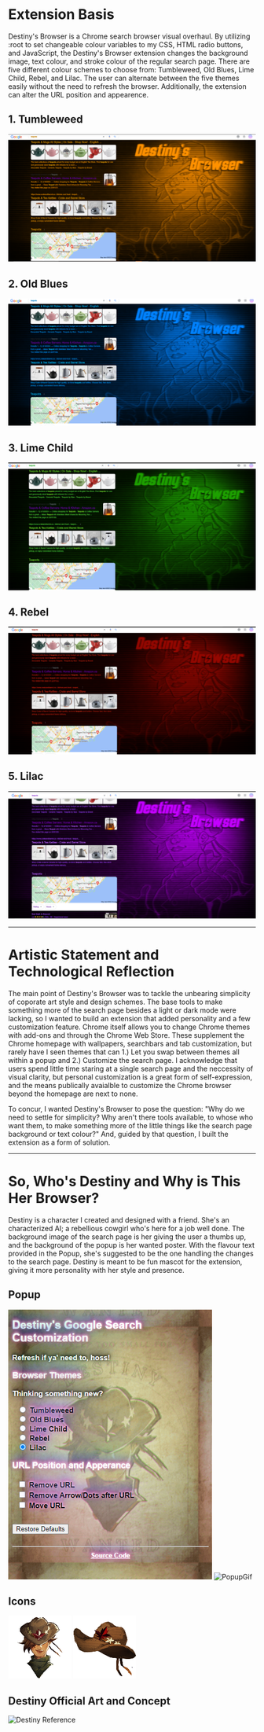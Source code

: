  # Extension Basis

 Destiny's Browser is a Chrome search browser visual overhaul.  By utilizing :root to set changeable colour variables to my CSS, HTML radio buttons, and JavaScript, the Destiny's Browser extension changes the background image, text colour, and stroke colour of the regular search page.  There are five different colour schemes to choose from: Tumbleweed, Old Blues, Lime Child, Rebel, and Lilac.  The user can alternate between the five themes easily without the need to refresh the browser.  Additionally, the extension can alter the URL position and appearence.

 ## 1. Tumbleweed

 ![Tumbleweed](images/TumbleweedEx.png)

 ## 2. Old Blues

 ![Old Blues](images/OldBluesEx.png)

 ## 3. Lime Child

 ![Lime Child](images/LimeChildEx.png)

 ## 4. Rebel

 ![Rebel](images/RebelEx.png)

 ## 5. Lilac

 ![Lilac](images/LilacEx.png)
 
 

---

# Artistic Statement and Technological Reflection

The main point of Destiny's Browser was to tackle the unbearing simplicity of coporate art style and design schemes.  The base tools to make something more of the search page besides a light or dark mode were lacking, so I wanted to build an extension that added personality and a few customization feature.  Chrome itself allows you to change Chrome themes with add-ons and through the Chrome Web Store.  These supplement the Chrome homepage with wallpapers, searchbars and tab customization, but rarely have I seen themes that can 1.) Let you swap between themes all within a popup and 2.) Customize the search page.  I acknowledge that users spend little time staring at a single search page and the neccessity of visual clarity, but personal customization is a great form of self-expression, and the means publically avaialble to customize the Chrome browser beyond the homepage are next to none.  

To concur, I wanted Destiny's Browser to pose the question: "Why do we need to settle for simplicity?  Why aren't there tools available, to whose who want them, to make something more of the little things like the search page background or text colour?"  And, guided by that question, I built the extension as a form of solution.  


---

# So, Who's Destiny and Why is This Her Browser?

Destiny is a character I created and designed with a friend.  She's an characterized AI; a rebellious cowgirl who's here for a job well done.  The background image of the search page is her giving the user a thumbs up, and the background of the popup is her wanted poster.  With the flavour text provided in the Popup, she's suggested to be the one handling the changes to the search page.  Destiny is meant to be fun mascot for the extension, giving it more personality with her style and presence.

## Popup
![Popup](images/PopupEx.png) 
![PopupGif](images/MOSHED-2022-1-22-15-44-19.gif)

## Icons
![Destiny Icon](images/icon128_2.png)
![Destiny's Hat](images/icon128.png)

## Destiny Official Art and Concept
![Destiny Reference](images/DestinyRef.png)
